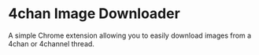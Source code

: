 # 4chan Image Downloader

A simple Chrome extension allowing you to easily download images from a 4chan or 4channel thread.
